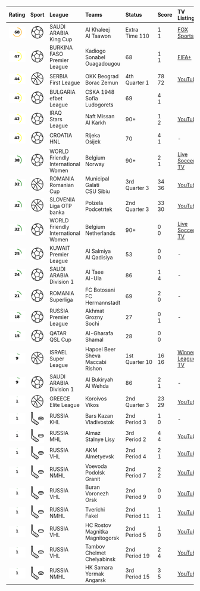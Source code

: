 | Rating                                                                                                                                 | Sport                                                                                                                | League                                | Teams                               | Status         | Score    | TV Listing                                                                                           |
|:---------------------------------------------------------------------------------------------------------------------------------------|:---------------------------------------------------------------------------------------------------------------------|:--------------------------------------|:------------------------------------|:---------------|:---------|:-----------------------------------------------------------------------------------------------------|
| <img src="https://raw.githubusercontent.com/BlakeDuncan25/Donut-SVG-Ratings/bac4e4a278175106499642192132b1786a9aec38/68.svg" alt="68"> | <img src="https://raw.githubusercontent.com/BlakeDuncan25/Donut-SVG-Ratings/master/soccer.png" alt="Soccer">         | SAUDI ARABIA<br>King Cup              | Al Khaleej<br>Al Taawon             | Extra Time 110 | 1<br>1   | <a href="https://www.foxsports.com/live">FOX Sports</a>                                              |
| <img src="https://raw.githubusercontent.com/BlakeDuncan25/Donut-SVG-Ratings/bac4e4a278175106499642192132b1786a9aec38/47.svg" alt="47"> | <img src="https://raw.githubusercontent.com/BlakeDuncan25/Donut-SVG-Ratings/master/soccer.png" alt="Soccer">         | BURKINA FASO<br>Premier League        | Kadiogo<br>Sonabel Ouagadougou      | 68             | 1<br>1   | <a href="https://www.plus.fifa.com/en/">FIFA+</a>                                                    |
| <img src="https://raw.githubusercontent.com/BlakeDuncan25/Donut-SVG-Ratings/bac4e4a278175106499642192132b1786a9aec38/44.svg" alt="44"> | <img src="https://raw.githubusercontent.com/BlakeDuncan25/Donut-SVG-Ratings/master/basketball.png" alt="Basketball"> | SERBIA<br>First League                | OKK Beograd<br>Borac Zemun          | 4th Quarter 1  | 78<br>72 | <a href="https://www.youtube.com/@DIGITALScore/streams">YouTube</a>                                  |
| <img src="https://raw.githubusercontent.com/BlakeDuncan25/Donut-SVG-Ratings/bac4e4a278175106499642192132b1786a9aec38/42.svg" alt="42"> | <img src="https://raw.githubusercontent.com/BlakeDuncan25/Donut-SVG-Ratings/master/soccer.png" alt="Soccer">         | BULGARIA<br>efbet League              | CSKA 1948 Sofia<br>Ludogorets       | 69             | 4<br>1   | <a href="#N/A"></a>                                                                                  |
| <img src="https://raw.githubusercontent.com/BlakeDuncan25/Donut-SVG-Ratings/bac4e4a278175106499642192132b1786a9aec38/42.svg" alt="42"> | <img src="https://raw.githubusercontent.com/BlakeDuncan25/Donut-SVG-Ratings/master/soccer.png" alt="Soccer">         | IRAQ<br>Stars League                  | Naft Missan<br>Al Karkh             | 90+            | 1<br>2   | <a href="https://www.youtube.com/@imnsport/streams">YouTube</a>                                      |
| <img src="https://raw.githubusercontent.com/BlakeDuncan25/Donut-SVG-Ratings/bac4e4a278175106499642192132b1786a9aec38/42.svg" alt="42"> | <img src="https://raw.githubusercontent.com/BlakeDuncan25/Donut-SVG-Ratings/master/soccer.png" alt="Soccer">         | CROATIA<br>HNL                        | Rijeka<br>Osijek                    | 70             | 4<br>1   | -                                                                                                    |
| <img src="https://raw.githubusercontent.com/BlakeDuncan25/Donut-SVG-Ratings/bac4e4a278175106499642192132b1786a9aec38/38.svg" alt="38"> | <img src="https://raw.githubusercontent.com/BlakeDuncan25/Donut-SVG-Ratings/master/soccer.png" alt="Soccer">         | WORLD<br>Friendly International Women | Belgium<br>Norway                   | 90+            | 2<br>1   | <a href="https://www.livesoccertv.com/competitions/international/friendly-women/">Live Soccer TV</a> |
| <img src="https://raw.githubusercontent.com/BlakeDuncan25/Donut-SVG-Ratings/bac4e4a278175106499642192132b1786a9aec38/32.svg" alt="32"> | <img src="https://raw.githubusercontent.com/BlakeDuncan25/Donut-SVG-Ratings/master/basketball.png" alt="Basketball"> | ROMANIA<br>Romanian Cup               | Municipal Galati<br>CSU Sibiu       | 3rd Quarter 3  | 34<br>36 | <a href="https://www.youtube.com/@romania.basketball/streams">YouTube</a>                            |
| <img src="https://raw.githubusercontent.com/BlakeDuncan25/Donut-SVG-Ratings/bac4e4a278175106499642192132b1786a9aec38/32.svg" alt="32"> | <img src="https://raw.githubusercontent.com/BlakeDuncan25/Donut-SVG-Ratings/master/basketball.png" alt="Basketball"> | SLOVENIA<br>Liga OTP banka            | Polzela<br>Podcetrtek               | 2nd Quarter 3  | 33<br>30 | <a href="https://www.youtube.com/@kzs_si/streams">YouTube</a>                                        |
| <img src="https://raw.githubusercontent.com/BlakeDuncan25/Donut-SVG-Ratings/bac4e4a278175106499642192132b1786a9aec38/32.svg" alt="32"> | <img src="https://raw.githubusercontent.com/BlakeDuncan25/Donut-SVG-Ratings/master/soccer.png" alt="Soccer">         | WORLD<br>Friendly International Women | Belgium<br>Netherlands              | 90+            | 0<br>0   | <a href="https://www.livesoccertv.com/competitions/international/friendly-women/">Live Soccer TV</a> |
| <img src="https://raw.githubusercontent.com/BlakeDuncan25/Donut-SVG-Ratings/bac4e4a278175106499642192132b1786a9aec38/25.svg" alt="25"> | <img src="https://raw.githubusercontent.com/BlakeDuncan25/Donut-SVG-Ratings/master/soccer.png" alt="Soccer">         | KUWAIT<br>Premier League              | Al Salmiya<br>Al Qadisiya           | 53             | 0<br>0   | -                                                                                                    |
| <img src="https://raw.githubusercontent.com/BlakeDuncan25/Donut-SVG-Ratings/bac4e4a278175106499642192132b1786a9aec38/24.svg" alt="24"> | <img src="https://raw.githubusercontent.com/BlakeDuncan25/Donut-SVG-Ratings/master/soccer.png" alt="Soccer">         | SAUDI ARABIA<br>Division 1            | Al Taee<br>Al-Ula                   | 86             | 1<br>4   | -                                                                                                    |
| <img src="https://raw.githubusercontent.com/BlakeDuncan25/Donut-SVG-Ratings/bac4e4a278175106499642192132b1786a9aec38/21.svg" alt="21"> | <img src="https://raw.githubusercontent.com/BlakeDuncan25/Donut-SVG-Ratings/master/soccer.png" alt="Soccer">         | ROMANIA<br>Superliga                  | FC Botosani<br>FC Hermannstadt      | 69             | 2<br>0   | -                                                                                                    |
| <img src="https://raw.githubusercontent.com/BlakeDuncan25/Donut-SVG-Ratings/bac4e4a278175106499642192132b1786a9aec38/18.svg" alt="18"> | <img src="https://raw.githubusercontent.com/BlakeDuncan25/Donut-SVG-Ratings/master/soccer.png" alt="Soccer">         | RUSSIA<br>Premier League              | Akhmat Grozny<br>Sochi              | 27             | 0<br>1   | -                                                                                                    |
| <img src="https://raw.githubusercontent.com/BlakeDuncan25/Donut-SVG-Ratings/bac4e4a278175106499642192132b1786a9aec38/15.svg" alt="15"> | <img src="https://raw.githubusercontent.com/BlakeDuncan25/Donut-SVG-Ratings/master/soccer.png" alt="Soccer">         | QATAR<br>QSL Cup                      | Al-Gharafa<br>Shamal                | 28             | 0<br>0   | <a href="#N/A"></a>                                                                                  |
| <img src="https://raw.githubusercontent.com/BlakeDuncan25/Donut-SVG-Ratings/bac4e4a278175106499642192132b1786a9aec38/9.svg" alt="9">   | <img src="https://raw.githubusercontent.com/BlakeDuncan25/Donut-SVG-Ratings/master/basketball.png" alt="Basketball"> | ISRAEL<br>Super League                | Hapoel Beer Sheva<br>Maccabi Rishon | 1st Quarter 10 | 16<br>16 | <a href="https://www.winnerleague.tv/">Winner League TV</a>                                          |
| <img src="https://raw.githubusercontent.com/BlakeDuncan25/Donut-SVG-Ratings/bac4e4a278175106499642192132b1786a9aec38/9.svg" alt="9">   | <img src="https://raw.githubusercontent.com/BlakeDuncan25/Donut-SVG-Ratings/master/soccer.png" alt="Soccer">         | SAUDI ARABIA<br>Division 1            | Al Bukiryah<br>Al Wehda             | 86             | 2<br>1   | -                                                                                                    |
| <img src="https://raw.githubusercontent.com/BlakeDuncan25/Donut-SVG-Ratings/bac4e4a278175106499642192132b1786a9aec38/1.svg" alt="1">   | <img src="https://raw.githubusercontent.com/BlakeDuncan25/Donut-SVG-Ratings/master/basketball.png" alt="Basketball"> | GREECE<br>Elite League                | Koroivos<br>Vikos                   | 2nd Quarter 3  | 23<br>29 | <a href="https://www.youtube.com/@HellenicBF/streams">YouTube</a>                                    |
| <img src="https://raw.githubusercontent.com/BlakeDuncan25/Donut-SVG-Ratings/bac4e4a278175106499642192132b1786a9aec38/1.svg" alt="1">   | <img src="https://raw.githubusercontent.com/BlakeDuncan25/Donut-SVG-Ratings/master/hockey.png" alt="Ice Hockey">     | RUSSIA<br>KHL                         | Bars Kazan<br>Vladivostok           | 2nd Period 3   | 1<br>0   | -                                                                                                    |
| <img src="https://raw.githubusercontent.com/BlakeDuncan25/Donut-SVG-Ratings/bac4e4a278175106499642192132b1786a9aec38/1.svg" alt="1">   | <img src="https://raw.githubusercontent.com/BlakeDuncan25/Donut-SVG-Ratings/master/hockey.png" alt="Ice Hockey">     | RUSSIA<br>MHL                         | Almaz<br>Stalnye Lisy               | 3rd Period 2   | 4<br>4   | <a href="https://www.youtube.com/@mhl_rus/streams">YouTube</a>                                       |
| <img src="https://raw.githubusercontent.com/BlakeDuncan25/Donut-SVG-Ratings/bac4e4a278175106499642192132b1786a9aec38/1.svg" alt="1">   | <img src="https://raw.githubusercontent.com/BlakeDuncan25/Donut-SVG-Ratings/master/hockey.png" alt="Ice Hockey">     | RUSSIA<br>VHL                         | AKM<br>Almetyevsk                   | 2nd Period 4   | 2<br>1   | <a href="https://www.youtube.com/@VHL_SRC/streams">YouTube</a>                                       |
| <img src="https://raw.githubusercontent.com/BlakeDuncan25/Donut-SVG-Ratings/bac4e4a278175106499642192132b1786a9aec38/1.svg" alt="1">   | <img src="https://raw.githubusercontent.com/BlakeDuncan25/Donut-SVG-Ratings/master/hockey.png" alt="Ice Hockey">     | RUSSIA<br>NMHL                        | Voevoda Podolsk<br>Granit           | 2nd Period 7   | 2<br>2   | <a href="https://nmhl.fhr.ru/news/index.php?SECTION_ID=2">YouTube</a>                                |
| <img src="https://raw.githubusercontent.com/BlakeDuncan25/Donut-SVG-Ratings/bac4e4a278175106499642192132b1786a9aec38/1.svg" alt="1">   | <img src="https://raw.githubusercontent.com/BlakeDuncan25/Donut-SVG-Ratings/master/hockey.png" alt="Ice Hockey">     | RUSSIA<br>VHL                         | Buran Voronezh<br>Orsk              | 2nd Period 9   | 0<br>0   | <a href="https://www.youtube.com/@VHL_SRC/streams">YouTube</a>                                       |
| <img src="https://raw.githubusercontent.com/BlakeDuncan25/Donut-SVG-Ratings/bac4e4a278175106499642192132b1786a9aec38/1.svg" alt="1">   | <img src="https://raw.githubusercontent.com/BlakeDuncan25/Donut-SVG-Ratings/master/hockey.png" alt="Ice Hockey">     | RUSSIA<br>NMHL                        | Tverichi<br>Fakel                   | 2nd Period 11  | 1<br>1   | <a href="https://nmhl.fhr.ru/news/index.php?SECTION_ID=2">YouTube</a>                                |
| <img src="https://raw.githubusercontent.com/BlakeDuncan25/Donut-SVG-Ratings/bac4e4a278175106499642192132b1786a9aec38/1.svg" alt="1">   | <img src="https://raw.githubusercontent.com/BlakeDuncan25/Donut-SVG-Ratings/master/hockey.png" alt="Ice Hockey">     | RUSSIA<br>VHL                         | HC Rostov<br>Magnitka Magnitogorsk  | 2nd Period 5   | 1<br>0   | <a href="https://www.youtube.com/@VHL_SRC/streams">YouTube</a>                                       |
| <img src="https://raw.githubusercontent.com/BlakeDuncan25/Donut-SVG-Ratings/bac4e4a278175106499642192132b1786a9aec38/1.svg" alt="1">   | <img src="https://raw.githubusercontent.com/BlakeDuncan25/Donut-SVG-Ratings/master/hockey.png" alt="Ice Hockey">     | RUSSIA<br>VHL                         | Tambov<br>Chelmet Chelyabinsk       | 2nd Period 19  | 2<br>4   | <a href="https://www.youtube.com/@VHL_SRC/streams">YouTube</a>                                       |
| <img src="https://raw.githubusercontent.com/BlakeDuncan25/Donut-SVG-Ratings/bac4e4a278175106499642192132b1786a9aec38/1.svg" alt="1">   | <img src="https://raw.githubusercontent.com/BlakeDuncan25/Donut-SVG-Ratings/master/hockey.png" alt="Ice Hockey">     | RUSSIA<br>NMHL                        | HK Samara<br>Yermak Angarsk         | 3rd Period 15  | 3<br>5   | <a href="https://nmhl.fhr.ru/news/index.php?SECTION_ID=2">YouTube</a>                                |